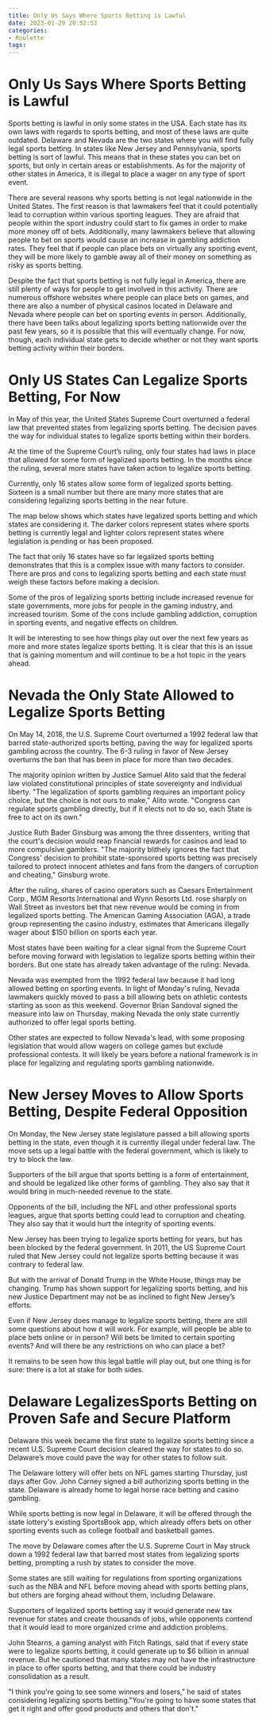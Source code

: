 ```yaml
---
title: Only Us Says Where Sports Betting is Lawful
date: 2023-01-29 20:52:53
categories:
- Roulette
tags:
---
```



#  Only Us Says Where Sports Betting is Lawful

Sports betting is lawful in only some states in the USA. Each state has its own laws with regards to sports betting, and most of these laws are quite outdated. Delaware and Nevada are the two states where you will find fully legal sports betting. In states like New Jersey and Pennsylvania, sports betting is sort of lawful. This means that in these states you can bet on sports, but only in certain areas or establishments. As for the majority of other states in America, it is illegal to place a wager on any type of sport event.

There are several reasons why sports betting is not legal nationwide in the United States. The first reason is that lawmakers feel that it could potentially lead to corruption within various sporting leagues. They are afraid that people within the sport industry could start to fix games in order to make more money off of bets. Additionally, many lawmakers believe that allowing people to bet on sports would cause an increase in gambling addiction rates. They feel that if people can place bets on virtually any sporting event, they will be more likely to gamble away all of their money on something as risky as sports betting.

Despite the fact that sports betting is not fully legal in America, there are still plenty of ways for people to get involved in this activity. There are numerous offshore websites where people can place bets on games, and there are also a number of physical casinos located in Delaware and Nevada where people can bet on sporting events in person. Additionally, there have been talks about legalizing sports betting nationwide over the past few years, so it is possible that this will eventually change. For now, though, each individual state gets to decide whether or not they want sports betting activity within their borders.

#  Only US States Can Legalize Sports Betting, For Now 

In May of this year, the United States Supreme Court overturned a federal law that prevented states from legalizing sports betting. The decision paves the way for individual states to legalize sports betting within their borders.

At the time of the Supreme Court’s ruling, only four states had laws in place that allowed for some form of legalized sports betting. In the months since the ruling, several more states have taken action to legalize sports betting.

Currently, only 16 states allow some form of legalized sports betting. Sixteen is a small number but there are many more states that are considering legalizing sports betting in the near future.

The map below shows which states have legalized sports betting and which states are considering it. The darker colors represent states where sports betting is currently legal and lighter colors represent states where legislation is pending or has been proposed.


The fact that only 16 states have so far legalized sports betting demonstrates that this is a complex issue with many factors to consider. There are pros and cons to legalizing sports betting and each state must weigh these factors before making a decision.

Some of the pros of legalizing sports betting include increased revenue for state governments, more jobs for people in the gaming industry, and increased tourism. Some of the cons include gambling addiction, corruption in sporting events, and negative effects on children.

It will be interesting to see how things play out over the next few years as more and more states legalize sports betting. It is clear that this is an issue that is gaining momentum and will continue to be a hot topic in the years ahead.

#  Nevada the Only State Allowed to Legalize Sports Betting 

On May 14, 2018, the U.S. Supreme Court overturned a 1992 federal law that barred state-authorized sports betting, paving the way for legalized sports gambling across the country. The 6-3 ruling in favor of New Jersey overturns the ban that has been in place for more than two decades.

The majority opinion written by Justice Samuel Alito said that the federal law violated constitutional principles of state sovereignty and individual liberty. "The legalization of sports gambling requires an important policy choice, but the choice is not ours to make," Alito wrote. "Congress can regulate sports gambling directly, but if it elects not to do so, each State is free to act on its own."

Justice Ruth Bader Ginsburg was among the three dissenters, writing that the court's decision would reap financial rewards for casinos and lead to more compulsive gamblers. "The majority blithely ignores the fact that Congress' decision to prohibit state-sponsored sports betting was precisely tailored to protect innocent athletes and fans from the dangers of corruption and cheating," Ginsburg wrote.

After the ruling, shares of casino operators such as Caesars Entertainment Corp., MGM Resorts International and Wynn Resorts Ltd. rose sharply on Wall Street as investors bet that new revenue would be coming in from legalized sports betting. The American Gaming Association (AGA), a trade group representing the casino industry, estimates that Americans illegally wager about $150 billion on sports each year.

Most states have been waiting for a clear signal from the Supreme Court before moving forward with legislation to legalize sports betting within their borders. But one state has already taken advantage of the ruling: Nevada.

Nevada was exempted from the 1992 federal law because it had long allowed betting on sporting events. In light of Monday's ruling, Nevada lawmakers quickly moved to pass a bill allowing bets on athletic contests starting as soon as this weekend. Governor Brian Sandoval signed the measure into law on Thursday, making Nevada the only state currently authorized to offer legal sports betting.

Other states are expected to follow Nevada's lead, with some proposing legislation that would allow wagers on college games but exclude professional contests. It will likely be years before a national framework is in place for legalizing and regulating sports gambling nationwide.

#  New Jersey Moves to Allow Sports Betting, Despite Federal Opposition 

On Monday, the New Jersey state legislature passed a bill allowing sports betting in the state, even though it is currently illegal under federal law. The move sets up a legal battle with the federal government, which is likely to try to block the law.

Supporters of the bill argue that sports betting is a form of entertainment, and should be legalized like other forms of gambling. They also say that it would bring in much-needed revenue to the state.

Opponents of the bill, including the NFL and other professional sports leagues, argue that sports betting could lead to corruption and cheating. They also say that it would hurt the integrity of sporting events.

New Jersey has been trying to legalize sports betting for years, but has been blocked by the federal government. In 2011, the US Supreme Court ruled that New Jersey could not legalize sports betting because it was contrary to federal law.

But with the arrival of Donald Trump in the White House, things may be changing. Trump has shown support for legalizing sports betting, and his new Justice Department may not be as inclined to fight New Jersey’s efforts.

Even if New Jersey does manage to legalize sports betting, there are still some questions about how it will work. For example, will people be able to place bets online or in person? Will bets be limited to certain sporting events? And will there be any restrictions on who can place a bet?

It remains to be seen how this legal battle will play out, but one thing is for sure: there is a lot at stake for both sides.

#  Delaware LegalizesSports Betting on Proven Safe and Secure Platform

Delaware this week became the first state to legalize sports betting since a recent U.S. Supreme Court decision cleared the way for states to do so. Delaware’s move could pave the way for other states to follow suit.

The Delaware lottery will offer bets on NFL games starting Thursday, just days after Gov. John Carney signed a bill authorizing sports betting in the state. Delaware is already home to legal horse race betting and casino gambling.

While sports betting is now legal in Delaware, it will be offered through the state lottery's existing SportsBook app, which already offers bets on other sporting events such as college football and basketball games.

The move by Delaware comes after the U.S. Supreme Court in May struck down a 1992 federal law that barred most states from legalizing sports betting, prompting a rush by states to consider the move.

Some states are still waiting for regulations from sporting organizations such as the NBA and NFL before moving ahead with sports betting plans, but others are forging ahead without them, including Delaware.

Supporters of legalized sports betting say it would generate new tax revenue for states and create thousands of jobs, while opponents contend that it would lead to more organized crime and addiction problems.

John Stearns, a gaming analyst with Fitch Ratings, said that if every state were to legalize sports betting, it could generate up to $6 billion in annual revenue. But he cautioned that many states may not have the infrastructure in place to offer sports betting, and that there could be industry consolidation as a result.

"I think you're going to see some winners and losers," he said of states considering legalizing sports betting."You're going to have some states that get it right and offer good products and others that don't."